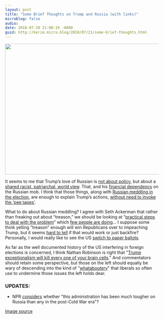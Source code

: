 ```yaml
---
layout: post
title: "Some Brief Thoughts on Trump and Russia (with links)"
microblog: false
audio: 
date: 2018-07-20 21:00:19 -0800
guid: http://kerim.micro.blog/2018/07/21/some-brief-thoughts.html
---
```

<img src="http://micro.oxus.net/uploads/2018/99c30dc6f5.jpg" width="600" height="427" />

It seems to me that Trump’s love of Russian is [not about policy](https://foreignpolicy.com/2018/07/19/the-manchurian-idiot-helsinki-putin-trump/), but about a [shared racist, patriarchal, world view](https://twitter.com/HeerJeet/status/1019003028265885696). That, and his [financial dependency](https://newrepublic.com/article/143586/trumps-russian-laundromat-trump-tower-luxury-high-rises-dirty-money-international-crime-syndicate) on the Russian mob. I think that those things, along with [Russian meddling in the election](https://www.politico.com/magazine/story/2018/07/20/confession-of-a-no-longer-russiagate-skeptic-219022), are enough to explain Trump’s actions, [without need to invoke the ‘pee tapes’](https://www.vox.com/conversations/2017/2/22/14697718/trump-putin-helsinki-meeting-hillary-clinton).

What to do about Russian meddling? I agree with Seth Ackerman that rather than freaking out about “treason,” we should be looking at “[practical steps to deal with the problem](https://www.jacobinmag.com/2018/07/russia-election-meddling-putin)” which [few people are doing](https://www.jacobinmag.com/2018/07/trump-putin-russia-liberals-helsinki)… I suppose some think yelling “treason” enough will win Republicans over to impeaching Trump, but it seems [hard to tell](https://www.nytimes.com/aponline/2018/07/19/us/politics/ap-us-trump-democrats-treason.html) if that would work or just backfire? Personally, I would really like to see the US [switch to paper ballots](https://www.vox.com/2018/4/3/17189906/russian-election-hacking-paper-ballots). 

As far as the well documented history of the US interfering in foreign elections is concerned, I think Nathan Robinson is right that "[Trump exceptionalism will kill every one of your brain cells](https://www.currentaffairs.org/2018/07/liberalism-and-empire)." And commentators should retain some perspective, but those on the left should equally be wary of descending into the kind of "[whataboutery](https://en.wiktionary.org/wiki/whataboutery)" that liberals so often use to undermine those issues the left holds dear.

### UPDATES:
- NPR [considers](https://www.npr.org/2018/07/20/630659379/is-trump-the-toughest-ever-on-russia?utm_source=dlvr.it&utm_medium=twitter) whether "this administration has been much tougher on Russia than any in the post-Cold War era"? 

[Image source](http://www.breakingburgh.com/cuba-greatly-concerned-presence-russian-client-state-90-miles-away/)

